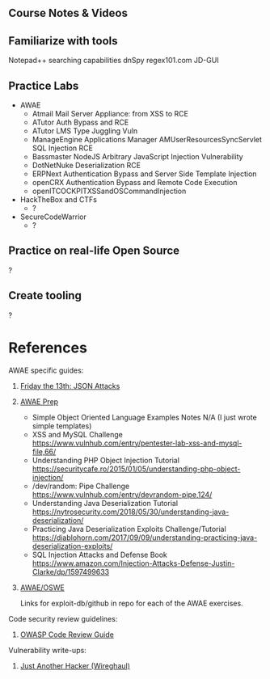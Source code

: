 
## Course Notes & Videos

## Familiarize with tools

Notepad++ searching capabilities
dnSpy
regex101.com
JD-GUI

## Practice Labs

* AWAE
  * Atmail Mail Server Appliance: from XSS to RCE
  * ATutor Auth Bypass and RCE
  * ATutor LMS Type Juggling Vuln
  * ManageEngine Applications Manager AMUserResourcesSyncServlet SQL Injection RCE
  * Bassmaster NodeJS Arbitrary JavaScript Injection Vulnerability
  * DotNetNuke Deserialization RCE
  * ERPNext Authentication Bypass and Server Side Template Injection
  * openCRX Authentication Bypass and Remote Code Execution
  * openITCOCKPITXSSandOSCommandInjection
* HackTheBox and CTFs
  * ?
* SecureCodeWarrior
  * ?

## Practice on real-life Open Source

? 

## Create tooling

?

# References

AWAE specific guides:

1. [Friday the 13th: JSON Attacks](https://www.youtube.com/watch?v=oUAeWhW5b8c&ab_channel=BlackHat)



1. [AWAE Prep](https://github.com/wetw0rk/AWAE-PREP)

    * Simple Object Oriented Language Examples	Notes	N/A (I just wrote simple templates)
    * XSS and MySQL	Challenge	https://www.vulnhub.com/entry/pentester-lab-xss-and-mysql-file,66/
    * Understanding PHP Object Injection	Tutorial	https://securitycafe.ro/2015/01/05/understanding-php-object-injection/
    * /dev/random: Pipe	Challenge	https://www.vulnhub.com/entry/devrandom-pipe,124/
    * Understanding Java Deserialization	Tutorial	https://nytrosecurity.com/2018/05/30/understanding-java-deserialization/
    * Practicing Java Deserialization Exploits	Challenge/Tutorial	https://diablohorn.com/2017/09/09/understanding-practicing-java-deserialization-exploits/
    * SQL Injection Attacks and Defense	Book	https://www.amazon.com/Injection-Attacks-Defense-Justin-Clarke/dp/1597499633


1. [AWAE/OSWE](https://github.com/timip/oswe)

    Links for exploit-db/github in repo for each of the AWAE exercises.

Code security review guidelines:

1. [OWASP Code Review Guide](https://owasp.org/www-pdf-archive/OWASP_Code_Review_Guide-V1_1.pdf)

Vulnerability write-ups:

1. [Just Another Hacker (Wireghaul)](http://archive.justanotherhacker.com/)
